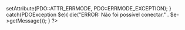 <?php
/* Credenciais do banco de dados. Supondo que você esteja executando o MySQL
servidor com configuração padrão (usuário 'root' sem senha) */
define('DB_SERVER', 'localhost');
define('DB_USERNAME', 'root');
define('DB_PASSWORD', '');
define('DB_NAME', 'tcc');
 
/* Tentativa de conexão com o banco de dados MySQL */
try{
    $conn = new PDO("mysql:host=" . DB_SERVER . ";dbname=" .DB_NAME, DB_USERNAME, DB_PASSWORD);
    // Defina o modo de erro PDO para exceção
    $conn->setAttribute(PDO::ATTR_ERRMODE, PDO::ERRMODE_EXCEPTION);
} catch(PDOException $e){
    die("ERROR: Não foi possível conectar." . $e->getMessage());
}
?>
